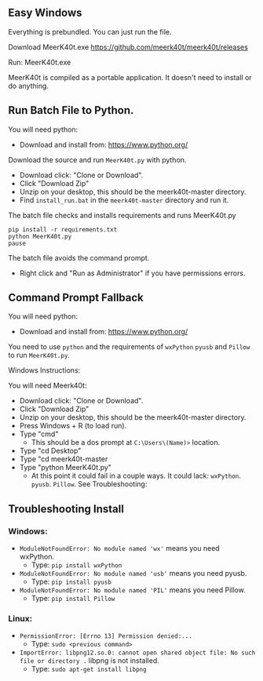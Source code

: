 
## Easy Windows

Everything is prebundled. You can just run the file.

Download MeerK40t.exe
https://github.com/meerk40t/meerk40t/releases

Run: MeerK40t.exe

MeerK40t is compiled as a portable application. It doesn't need to install or do anything.


## Run Batch File to Python.

You will need python:
* Download and install from: https://www.python.org/

Download the source and run `MeerK40t.py` with python. 

* Download click: "Clone or Download".
* Click "Download Zip"
* Unzip on your desktop, this should be the meerk40t-master directory.
* Find `install_run.bat` in the `meerk40t-master` directory and run it.


The batch file checks and installs requirements and runs MeerK40t.py

```
pip install -r requirements.txt
python MeerK40t.py
pause
```

The batch file avoids the command prompt.

* Right click and "Run as Administrator" if you have permissions errors.

## Command Prompt Fallback

You will need python:
* Download and install from: https://www.python.org/

You need to use `python` and the requirements of `wxPython` `pyusb` and `Pillow` to run `MeerK40t.py`.

Windows Instructions:

You will need Meerk40t:
* Download click: "Clone or Download".
* Click "Download Zip"
* Unzip on your desktop, this should be the meerk40t-master directory.
* Press Windows + R (to load run).
* Type "cmd" 
  * This should be a dos prompt at `C:\Users\(Name)>` location.
* Type "cd Desktop"
* Type "cd meerk40t-master
* Type "python MeerK40t.py"
  * At this point it could fail in a couple ways. It could lack: `wxPython`. `pyusb`. `Pillow`. See Troubleshooting:

## Troubleshooting Install

### Windows:
* `ModuleNotFoundError: No module named 'wx'` means you need wxPython.
  * Type: `pip install wxPython`
* `ModuleNotFoundError: No module named 'usb'` means you need pyusb.
  * Type: `pip install pyusb`
* `ModuleNotFoundError: No module named 'PIL'` means you need Pillow.
  * Type: `pip install Pillow`

### Linux:
* `PermissionError: [Errno 13] Permission denied:...`
  * Type: `sudo <previous command>`
* `ImportError: libpng12.so.0: cannot open shared object file: No such file or directory .` libpng is not installed.
  * Type: `sudo apt-get install libpng`

